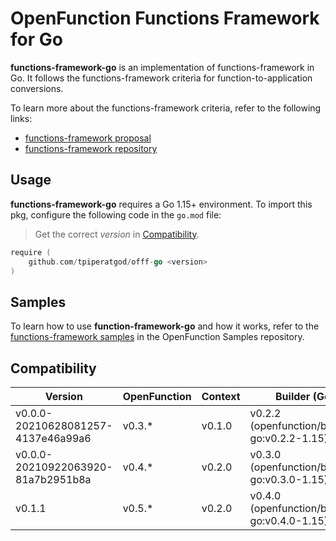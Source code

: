 # OpenFunction Functions Framework for Go

**functions-framework-go** is an implementation of functions-framework in Go. It follows the functions-framework criteria for function-to-application conversions.

To learn more about the functions-framework criteria, refer to the following links:

- [functions-framework proposal](https://github.com/OpenFunction/OpenFunction/blob/main/docs/proposals/202105_add_function_framework.md#function-context)
- [functions-framework repository](https://github.com/OpenFunction/functions-framework)

## Usage

**functions-framework-go** requires a Go 1.15+ environment. To import this pkg, configure the following code in the `go.mod` file:

> Get the correct *version* in [Compatibility](#compatibility).

```go
require (
	github.com/tpiperatgod/offf-go <version>
)
```

## Samples

To learn how to use **function-framework-go** and how it works, refer to the [functions-framework samples](https://github.com/OpenFunction/samples#functions-framework-samples) in the OpenFunction Samples repository.

## Compatibility

| Version                            | OpenFunction | Context | Builder (Go)                                 |
| ---------------------------------- | ------------ | ------- | -------------------------------------------- |
| v0.0.0-20210628081257-4137e46a99a6 | v0.3.*       | v0.1.0  | v0.2.2 (openfunction/builder-go:v0.2.2-1.15) |
| v0.0.0-20210922063920-81a7b2951b8a | v0.4.*       | v0.2.0  | v0.3.0 (openfunction/builder-go:v0.3.0-1.15) |
| v0.1.1                             | v0.5.*       | v0.2.0  | v0.4.0 (openfunction/builder-go:v0.4.0-1.15) |
